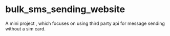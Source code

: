 # bulk_sms_sending_website
A mini project , which focuses on using third party api for message sending without a sim card.
